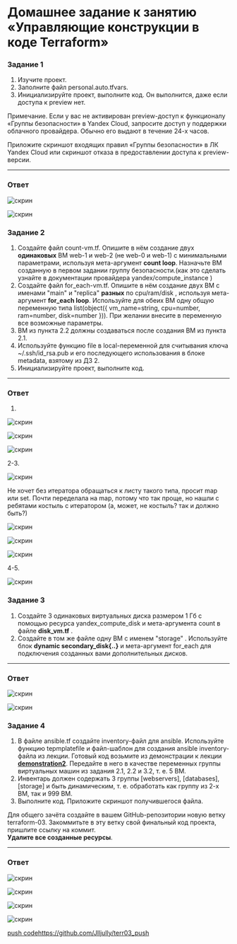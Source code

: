 # Домашнее задание к занятию «Управляющие конструкции в коде Terraform»


### Задание 1

1. Изучите проект.
2. Заполните файл personal.auto.tfvars.
3. Инициализируйте проект, выполните код. Он выполнится, даже если доступа к preview нет.

Примечание. Если у вас не активирован preview-доступ к функционалу «Группы безопасности» в Yandex Cloud, запросите доступ у поддержки облачного провайдера. Обычно его выдают в течение 24-х часов.

Приложите скриншот входящих правил «Группы безопасности» в ЛК Yandex Cloud или скриншот отказа в предоставлении доступа к preview-версии.

------

### Ответ

![скрин](https://github.com/Jlljully/terraform/blob/main/files/lesson_3/Untitled.png "")   

![скрин](https://github.com/Jlljully/terraform/blob/main/files/lesson_3/Untitled2.png "")  

### Задание 2

1. Создайте файл count-vm.tf. Опишите в нём создание двух **одинаковых** ВМ  web-1 и web-2 (не web-0 и web-1) с минимальными параметрами, используя мета-аргумент **count loop**. Назначьте ВМ созданную в первом задании группу безопасности.(как это сделать узнайте в документации провайдера yandex/compute_instance )
2. Создайте файл for_each-vm.tf. Опишите в нём создание двух ВМ с именами "main" и "replica" **разных** по cpu/ram/disk , используя мета-аргумент **for_each loop**. Используйте для обеих ВМ одну общую переменную типа list(object({ vm_name=string, cpu=number, ram=number, disk=number  })). При желании внесите в переменную все возможные параметры.
3. ВМ из пункта 2.2 должны создаваться после создания ВМ из пункта 2.1.
4. Используйте функцию file в local-переменной для считывания ключа ~/.ssh/id_rsa.pub и его последующего использования в блоке metadata, взятому из ДЗ 2.
5. Инициализируйте проект, выполните код.

------

### Ответ

1.
![скрин](https://github.com/Jlljully/terraform/blob/main/files/lesson_3/Untitled3.png "")   

![скрин](https://github.com/Jlljully/terraform/blob/main/files/lesson_3/Untitled4.png "")  

![скрин](https://github.com/Jlljully/terraform/blob/main/files/lesson_3/Untitled5.png "")  

2-3. 

![скрин](https://github.com/Jlljully/terraform/blob/main/files/lesson_3/Untitled6.png "")   

Не хочет без итератора обращаться к листу такого типа, просит map или set. Почти переделала на map, потому что так проще, но нашли с ребятами костыль с итератором (а, может, не костыль? так и должно быть?)  

![скрин](https://github.com/Jlljully/terraform/blob/main/files/lesson_3/Untitled7.png "")  

![скрин](https://github.com/Jlljully/terraform/blob/main/files/lesson_3/Untitled8.png "")  

![скрин](https://github.com/Jlljully/terraform/blob/main/files/lesson_3/Untitled9.png "")  

4-5. 

![скрин](https://github.com/Jlljully/terraform/blob/main/files/lesson_3/Untitled10.png "")  


### Задание 3

1. Создайте 3 одинаковых виртуальных диска размером 1 Гб с помощью ресурса yandex_compute_disk и мета-аргумента count в файле **disk_vm.tf** .
2. Создайте в том же файле одну ВМ c именем "storage" . Используйте блок **dynamic secondary_disk{..}** и мета-аргумент for_each для подключения созданных вами дополнительных дисков.

------

### Ответ

![скрин](https://github.com/Jlljully/terraform/blob/main/files/lesson_3/Untitled11.png "")  

![скрин](https://github.com/Jlljully/terraform/blob/main/files/lesson_3/Untitled12.png "")  


### Задание 4

1. В файле ansible.tf создайте inventory-файл для ansible.
Используйте функцию tepmplatefile и файл-шаблон для создания ansible inventory-файла из лекции.
Готовый код возьмите из демонстрации к лекции [**demonstration2**](https://github.com/netology-code/ter-homeworks/tree/main/03/demonstration2).
Передайте в него в качестве переменных группы виртуальных машин из задания 2.1, 2.2 и 3.2, т. е. 5 ВМ.
2. Инвентарь должен содержать 3 группы [webservers], [databases], [storage] и быть динамическим, т. е. обработать как группу из 2-х ВМ, так и 999 ВМ.
4. Выполните код. Приложите скриншот получившегося файла. 

Для общего зачёта создайте в вашем GitHub-репозитории новую ветку terraform-03. Закоммитьте в эту ветку свой финальный код проекта, пришлите ссылку на коммит.   
**Удалите все созданные ресурсы**.

------

### Ответ

![скрин](https://github.com/Jlljully/terraform/blob/main/files/lesson_3/Untitled13.png "")  

![скрин](https://github.com/Jlljully/terraform/blob/main/files/lesson_3/Untitled14.png "")  

![скрин](https://github.com/Jlljully/terraform/blob/main/files/lesson_3/Untitled15.png "")  

![скрин](https://github.com/Jlljully/terraform/blob/main/files/lesson_3/Untitled16.png "")  


[push code](https://github.com/Jlljully/terr03_push)https://github.com/Jlljully/terr03_push
